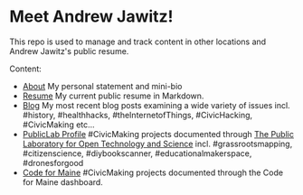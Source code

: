 # Meet Andrew Jawitz!

This repo is used to manage and track content in other locations and Andrew Jawitz's public resume.

Content:

*   [About](https://github.com/Cribstone/about/blob/master/about.md)  My personal statement and mini-bio
*   [Resume](https://github.com/Cribstone/about/blob/master/RESUME_2015_long.md) My current public resume in Markdown.
*   [Blog](http://cribstone.github.io/humblehacker/) My most recent blog posts examining a wide variety of issues incl. #history, #healthhacks, #theInternetofThings, #CivicHacking, #CivicMaking etc...
*   [PublicLab Profile](http://publiclab.org/profile/ajawitz) #CivicMaking projects documented through [The Public Laboratory for Open Technology and Science](http://publiclab.org/) incl. #grassrootsmapping, #citizenscience, #diybookscanner, #educationalmakerspace, #dronesforgood
*   [Code for Maine](https://www.codeformaine.org/dashboard/) #CivicMaking projects documented through the Code for Maine dashboard.




